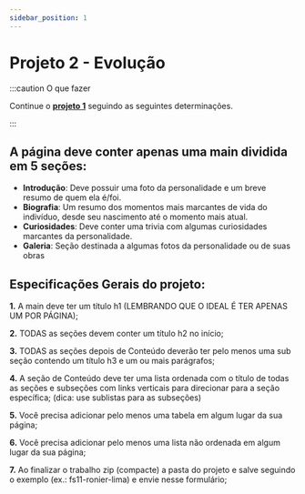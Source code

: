 ```yaml
---
sidebar_position: 1
---
```


# Projeto 2 - Evolução

:::caution O que fazer

Continue o **[projeto 1](/docs/projetos/001)** seguindo as seguintes determinações.

:::

## A página deve conter apenas uma main dividida em 5 seções:

- **Introdução**: Deve possuir uma foto da personalidade e um breve resumo de quem ela é/foi.
- **Biografia**: Um resumo dos momentos mais marcantes de vida do indivíduo, desde seu nascimento até o momento mais atual.
- **Curiosidades**: Deve conter uma trivia com algumas curiosidades marcantes da personalidade.
- **Galeria**: Seção destinada a algumas fotos da personalidade ou de suas obras

## Especificações Gerais do projeto:

**1.** A main deve ter um título h1 (LEMBRANDO QUE O IDEAL É TER APENAS UM POR PÁGINA);

**2.** TODAS as seções devem conter um título h2 no início;

**3.** TODAS as seções depois de Conteúdo deverão ter pelo menos uma sub seção contendo um título h3 e um ou mais parágrafos;

**4.** A seção de Conteúdo deve ter uma lista ordenada com o título de todas as seções e subseções com links verticais para direcionar para a seção específica; (dica: use sublistas para as subseções)

**5.** Você precisa adicionar pelo menos uma tabela em algum lugar da sua página;

**6.** Você precisa adicionar pelo menos uma lista não ordenada em algum lugar da sua página;

**7.** Ao finalizar o trabalho zip (compacte) a pasta do projeto e salve seguindo o exemplo (ex.: fs11-ronier-lima) e envie nesse formulário;
